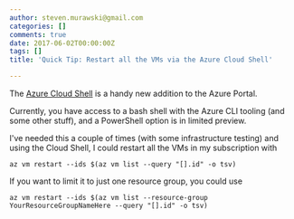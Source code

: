 ```yaml
---
author: steven.murawski@gmail.com
categories: []
comments: true
date: 2017-06-02T00:00:00Z
tags: []
title: 'Quick Tip: Restart all the VMs via the Azure Cloud Shell'

---
```


The [Azure Cloud Shell](https://docs.microsoft.com/en-us/azure/cloud-shell/overview) is a handy new addition to the Azure Portal.

Currently, you have access to a bash shell with the Azure CLI tooling (and some other stuff), and a PowerShell option is in limited preview.

I've needed this a couple of times (with some infrastructure testing) and using the Cloud Shell, I could restart all the VMs in my subscription with

```
az vm restart --ids $(az vm list --query "[].id" -o tsv)
```

If you want to limit it to just one resource group, you could use

```
az vm restart --ids $(az vm list --resource-group YourResourceGroupNameHere --query "[].id" -o tsv)
```
